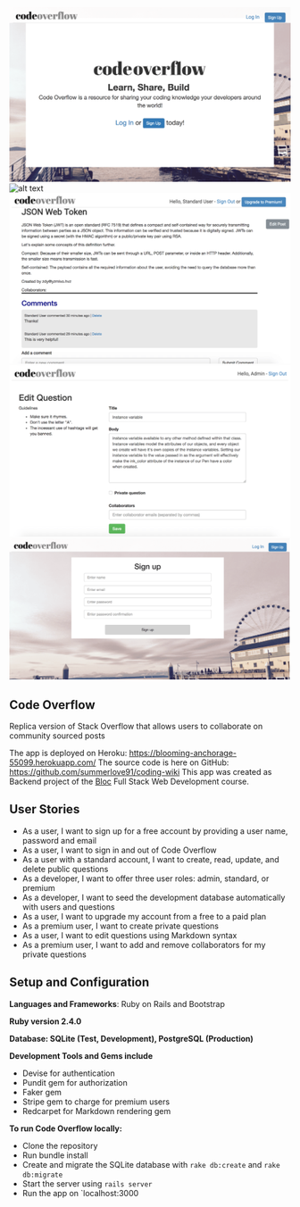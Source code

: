 ![alt text](app/assets/images/codeoverflow-5.png)
![alt text](app/assets/images/codeoverflow-6.png)
![alt text](app/assets/images/codeoverflow-7.png)
![alt text](app/assets/images/codeoverflow-8.png)
![alt text](app/assets/images/codeoverflow-61.png)

## Code Overflow
Replica version of Stack Overflow that allows users to collaborate on community sourced posts

The app is deployed on Heroku: https://blooming-anchorage-55099.herokuapp.com/
The source code is here on GitHub: https://github.com/summerlove91/coding-wiki
This app was created as Backend project of the [Bloc](www.bloc.io) Full Stack Web Development course.

## User Stories
- As a user, I want to sign up for a free account by providing a user name, password and email
- As a user, I want to sign in and out of Code Overflow
- As a user with a standard account, I want to create, read, update, and delete public questions
- As a developer, I want to offer three user roles: admin, standard, or premium
- As a developer, I want to seed the development database automatically with users and questions
- As a user, I want to upgrade my account from a free to a paid plan
- As a premium user, I want to create private questions
- As a user, I want to edit questions using Markdown syntax
- As a premium user, I want to add and remove collaborators for my private questions


## Setup and Configuration ##
**Languages and Frameworks**: Ruby on Rails and Bootstrap

**Ruby version 2.4.0**

**Database: SQLite (Test, Development), PostgreSQL (Production)**

**Development Tools and Gems include**
+ Devise for authentication
+ Pundit gem for authorization
+ Faker gem
+ Stripe gem to charge for premium users
+ Redcarpet for Markdown rendering gem

**To run Code Overflow locally:**
+ Clone the repository
+ Run bundle install
+ Create and migrate the SQLite database with `rake db:create` and `rake db:migrate`
+ Start the server using `rails server`
+ Run the app on `localhost:3000
